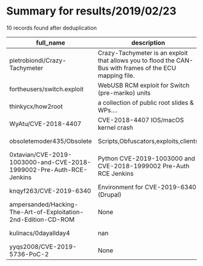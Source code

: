 
# Summary for results/2019/02/23
    
10 records found after deduplication

| full_name | description | html_url | matched_list | matched_count | pushed_at | size | stargazers_count | language | forks_count |
|---------------------------------------------------------------------|----------------------------------------------------------------------------------------------------------|----------------------------------------------------------------------------------------|----------------------|-----------------|---------------------------|--------|--------------------|------------|---------------|
| pietrobiondi/Crazy-Tachymeter | Crazy-Tachymeter is an exploit that allows you to flood the CAN-Bus with frames of the ECU mapping file. | https://github.com/pietrobiondi/Crazy-Tachymeter | ['exploit'] | 1 | 2019-02-23 20:06:55+00:00 | 133 | 5 | Ruby | 0 |
| fortheusers/switch.exploit | WebUSB RCM exploit for Switch (pre-mariko) units | https://github.com/fortheusers/switch.exploit | ['exploit'] | 1 | 2019-02-23 19:58:40+00:00 | 462 | 3 | HTML | 0 |
| thinkycx/how2root | a collection of public root slides & WPs.... | https://github.com/thinkycx/how2root | ['exploit'] | 1 | 2019-02-23 15:53:09+00:00 | 28992 | 4 | | 0 |
| WyAtu/CVE-2018-4407 | CVE-2018-4407 IOS/macOS kernel crash | https://github.com/WyAtu/CVE-2018-4407 | ['cve-2'] | 1 | 2019-02-23 07:41:06+00:00 | 149 | 13 | Python | 10 |
| obsoletemoder435/Obsolete | Scripts,Obfuscators,exploits,clients | https://github.com/obsoletemoder435/Obsolete | ['exploit'] | 1 | 2019-02-23 02:24:01+00:00 | 0 | 0 | | 0 |
| 0xtavian/CVE-2019-1003000-and-CVE-2018-1999002-Pre-Auth-RCE-Jenkins | Python CVE-2019-1003000 and CVE-2018-1999002 Pre-Auth RCE Jenkins | https://github.com/0xtavian/CVE-2019-1003000-and-CVE-2018-1999002-Pre-Auth-RCE-Jenkins | ['cve-2', 'rce'] | 2 | 2019-02-23 10:01:26+00:00 | 3 | 8 | Python | 4 |
| knqyf263/CVE-2019-6340 | Environment for CVE-2019-6340 (Drupal) | https://github.com/knqyf263/CVE-2019-6340 | ['cve-2'] | 1 | 2019-02-23 17:34:19+00:00 | 2 | 42 | Dockerfile | 10 |
| ampersanded/Hacking-The-Art-of-Exploitation-2nd-Edition-CD-ROM | None | https://github.com/ampersanded/Hacking-The-Art-of-Exploitation-2nd-Edition-CD-ROM | ['exploit'] | 1 | 2019-02-23 15:32:31+00:00 | 0 | 0 | | 0 |
| kulinacs/0dayallday4 | nan | https://github.com/kulinacs/0dayallday4 | ['0day'] | 1 | 2019-02-23 20:43:44+00:00 | 13792 | 0 | nan | 0 |
| yyqs2008/CVE-2019-5736-PoC-2 | None | https://github.com/yyqs2008/CVE-2019-5736-PoC-2 | ['cve poc', 'cve-2'] | 2 | 2019-02-23 13:20:19+00:00 | 2186 | 0 | C | 1 |
